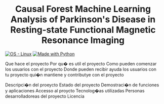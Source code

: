 <h1 align="center"> Causal Forest Machine Learning Analysis of Parkinson's Disease in Resting-state Functional Magnetic Resonance Imaging </h1>

<a href="https://www.linux.org/" title="Go to Linux homepage"><img src="https://img.shields.io/badge/OS-Linux-blue?logo=linux&logoColor=white" alt="OS - Linux"></a>
<a href="https://python.org" title="Go to Python homepage"><img src="https://img.shields.io/badge/Python-%3E=3.6-blue?logo=python&logoColor=white" alt="Made with Python"></a>

Que hace el proyecto 
Por qu� es util el proyecto 
Como pueden comenzar los usuarios con el proyecto 
Donde pueden recibir ayuda los usuarios con tu proyecto 
qui�n mantiene y contributye con el proyecto 

Descripci�n del proeycto 
Estado del proyecto 
Demostraci�n de funciones y aplicaciones
Accesso al proycto 
Tecnolog�as utilizadas
Personas desarrolladoreas del proyecto 
Licencia